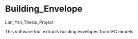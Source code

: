 # Building_Envelope
Lan_Yan_Thesis_Project

This software tool extracts building envelopes from IFC models
